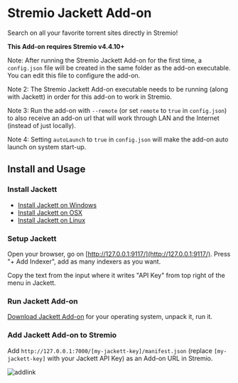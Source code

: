 # Stremio Jackett Add-on

Search on all your favorite torrent sites directly in Stremio!

**This Add-on requires Stremio v4.4.10+**

Note: After running the Stremio Jackett Add-on for the first time, a `config.json` file will be created in the same folder as the add-on executable. You can edit this file to configure the add-on.

Note 2: The Stremio Jackett Add-on executable needs to be running (along with Jackett) in order for this add-on to work in Stremio.

Note 3: Run the add-on with `--remote` (or set `remote` to `true` in `config.json`) to also receive an add-on url that will work through LAN and the Internet (instead of just locally).

Note 4: Setting `autoLaunch` to `true` in `config.json` will make the add-on auto launch on system start-up.


## Install and Usage


### Install Jackett

- [Install Jackett on Windows](https://github.com/Jackett/Jackett#installation-on-windows)
- [Install Jackett on OSX](https://github.com/Jackett/Jackett#installation-on-macos)
- [Install Jackett on Linux](https://github.com/Jackett/Jackett#installation-on-linux)


### Setup Jackett

Open your browser, go on [http://127.0.0.1:9117/](http://127.0.0.1:9117/). Press "+ Add Indexer", add as many indexers as you want.

Copy the text from the input where it writes "API Key" from top right of the menu in Jackett.


### Run Jackett Add-on

[Download Jackett Add-on](https://github.com/BoredLama/stremio-jackett-addon/releases) for your operating system, unpack it, run it.


### Add Jackett Add-on to Stremio

Add `http://127.0.0.1:7000/[my-jackett-key]/manifest.json` (replace `[my-jackett-key]` with your Jackett API Key) as an Add-on URL in Stremio.

![addlink](https://user-images.githubusercontent.com/1777923/43146711-65a33ccc-8f6a-11e8-978e-4c69640e63e3.png)

